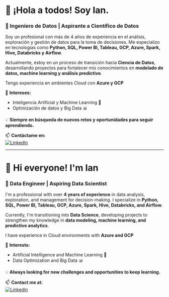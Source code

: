 # 👋 ¡Hola a todos! Soy Ian.  
### 🚀 Ingeniero de Datos | Aspirante a Científico de Datos  

Soy un profesional con más de 4 años de experiencia en el análisis, exploración y gestión de datos para la toma de decisiones. Me especializo en tecnologías como **Python, SQL, Power BI, Tableau, GCP, Azure, Spark, Hive, Databricks y Airflow**.  

Actualmente, estoy en un proceso de transición hacia **Ciencia de Datos**, desarrollando proyectos para fortalecer mis conocimientos en **modelado de datos, machine learning y análisis predictivo**.  

Tengo experiencia en ambientes Cloud con **Azure y GCP**

📌 **Intereses:**  
- Inteligencia Artificial y Machine Learning 🤖  
- Optimización de datos y Big Data 📊 

💡 **Siempre en búsqueda de nuevos retos y oportunidades para seguir aprendiendo.**  

📫 **Contáctame en:**  
[![LinkedIn](https://img.shields.io/badge/LinkedIn-Ian-blue?style=flat&logo=linkedin)](https://www.linkedin.com/in/ianrarev/)  

---  

# 👋 Hi everyone! I'm Ian  
### 🚀 Data Engineer | Aspiring Data Scientist  

I'm a professional with over **4 years of experience** in data analysis, exploration, and management for decision-making. I specialize in **Python, SQL, Power BI, Tableau, GCP, Azure, Spark, Hive, Databricks, and Airflow**.  

Currently, I'm transitioning into **Data Science**, developing projects to strengthen my knowledge in **data modeling, machine learning, and predictive analytics**. 

I have experience in Cloud environments with **Azure and GCP**

📌 **Interests:**  
- Artificial Intelligence and Machine Learning 🤖  
- Data Optimization and Big Data 📊  

💡 **Always looking for new challenges and opportunities to keep learning.**  

📫 **Contact me at:**  
[![LinkedIn](https://img.shields.io/badge/LinkedIn-Ian-blue?style=flat&logo=linkedin)](https://www.linkedin.com/in/ianrarev/)  
